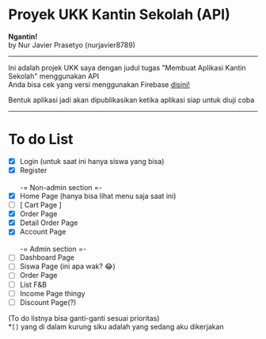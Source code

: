 # Proyek UKK Kantin Sekolah (API)

**Ngantin!**\
by Nur Javier Prasetyo (nurjavier8789)

---------------------------------------
Ini adalah projek UKK saya dengan judul tugas "Membuat Aplikasi Kantin Sekolah" menggunakan API\
Anda bisa cek yang versi menggunakan Firebase [disini!](https://github.com/nurjavier8789/yukan_app_ukk_Firebase)

Bentuk aplikasi jadi akan dipublikasikan ketika aplikasi siap untuk diuji coba

---------------------------------------
# To do List

- [x] Login (untuk saat ini hanya siswa yang bisa)
- [x] Register\
\
-= Non-admin section =-
- [x] Home Page (hanya bisa lihat menu saja saat ini)
- [ ] [ Cart Page ]
- [x] Order Page
- [x] Detail Order Page
- [x] Account Page\
\
-= Admin section =-
- [ ] Dashboard Page
- [ ] Siswa Page (ini apa wak? 😂)
- [ ] Order Page
- [ ] List F&B
- [ ] Income Page thingy
- [ ] Discount Page(?)

(To do listnya bisa ganti-ganti sesuai prioritas)\
*`[]` yang di dalam kurung siku adalah yang sedang aku dikerjakan

